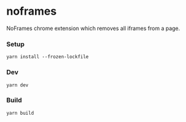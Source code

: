 # noframes
NoFrames chrome extension which removes all iframes from a page.

### Setup
```
yarn install --frozen-lockfile
```

### Dev
```
yarn dev
```

### Build
```
yarn build
```
